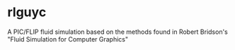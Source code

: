 # rlguyc
A PIC/FLIP fluid simulation based on the methods found in Robert Bridson's "Fluid Simulation for Computer Graphics"

